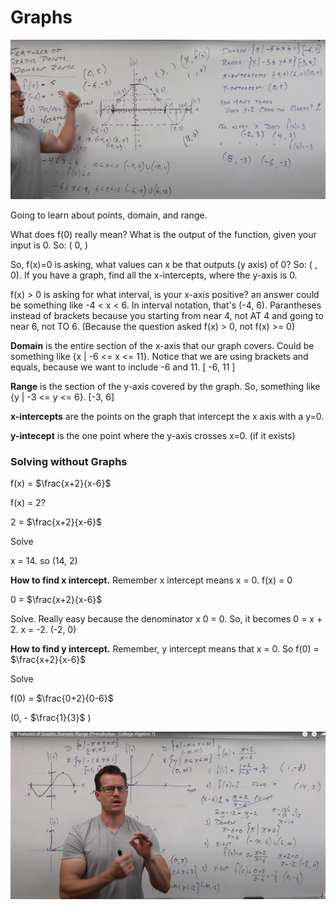 # Graphs

![Intro to Graphs](graphs-intro.png)

Going to learn about points, domain, and range. 

What does f(0) really mean? What is the output of the function, given your input is 0. So: ( 0, )

So, f(x)=0 is asking, what values can x be that outputs (y axis) of 0? So: ( , 0).    If you have a graph, find all the x-intercepts, where the y-axis is 0.  

f(x) > 0 is asking for what interval, is your x-axis positive? an answer could be something like -4 < x < 6.  In interval notation, that's (-4, 6). Parantheses instead of brackets because you starting from near 4, not AT 4 and going to near 6, not TO 6.  (Because the question asked f(x) > 0, not f(x) >= 0)

**Domain** is the entire section of the x-axis that our graph covers. Could be something like {x | -6 <= x <= 11}. Notice that we are using brackets and equals, because we want to include -6 and 11. [ -6, 11 ]

**Range** is the section of the y-axis covered by the graph. So, something like {y | -3 <= y <= 6}. [-3, 6]

**x-intercepts** are the points on the graph that intercept the x axis with a y=0. 

**y-intecept** is the one point where the y-axis crosses x=0. (if it exists) 

### Solving without Graphs

f(x) = $\frac{x+2}{x-6}$ 

f(x) = 2?

2 = $\frac{x+2}{x-6}$ 

Solve 

x = 14.  so (14, 2)

**How to find x intercept.**  Remember x intercept means x = 0. f(x) = 0 

0 = $\frac{x+2}{x-6}$

Solve. Really easy because the denominator x 0 = 0.  So, it becomes 0 = x + 2.  x = -2.  (-2, 0)

**How to find y intercept.** Remember, y intercept means that x = 0.  So f(0) = $\frac{x+2}{x-6}$ 

Solve

f(0) = $\frac{0+2}{0-6}$ 

(0, - $\frac{1}{3}$ )

![Solving without Graphs](graphs-intro-2.png)






